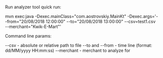 Run analyzer tool quick run:

mvn exec:java -Dexec.mainClass="com.aostrovskiy.MainKt" -Dexec.args='--from="20/08/2018 12:00:00" --to="20/08/2018 13:00:00" --csv=test1.csv --merchant="Kwik-E-Mart"'

Command line params:

--csv - absolute or relative path to file
--to and --from - time line (format: dd/MM/yyyy HH:mm:ss)
--merchant - merchant to analyze for
